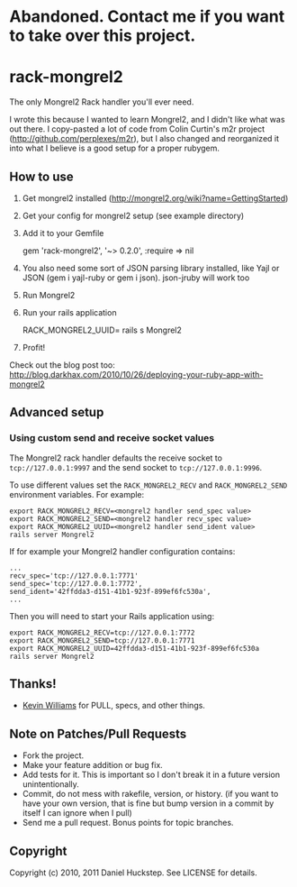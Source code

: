 # Abandoned. Contact me if you want to take over this project.

# rack-mongrel2

The only Mongrel2 Rack handler you'll ever need.

I wrote this because I wanted to learn Mongrel2, and I didn't like what was out there. I copy-pasted a lot of code from Colin Curtin's m2r project (http://github.com/perplexes/m2r), but I also changed and reorganized it into what I believe is a good setup for a proper rubygem.

## How to use

1. Get mongrel2 installed (http://mongrel2.org/wiki?name=GettingStarted)
1. Get your config for mongrel2 setup (see example directory)
1. Add it to your Gemfile

    gem 'rack-mongrel2', '~> 0.2.0', :require => nil

1. You also need some sort of JSON parsing library installed, like Yajl or JSON (gem i yajl-ruby or gem i json). json-jruby will work too
1. Run Mongrel2
1. Run your rails application

    RACK_MONGREL2_UUID=<my uuid> rails s Mongrel2

1. Profit!

Check out the blog post too: http://blog.darkhax.com/2010/10/26/deploying-your-ruby-app-with-mongrel2

## Advanced setup

### Using custom send and receive socket values

The Mongrel2 rack handler defaults the receive socket to `tcp://127.0.0.1:9997` and the send socket to `tcp://127.0.0.1:9996`. 

To use different values set the `RACK_MONGREL2_RECV` and `RACK_MONGREL2_SEND` environment variables. For example: 

    export RACK_MONGREL2_RECV=<mongrel2 handler send_spec value>
    export RACK_MONGREL2_SEND=<mongrel2 handler recv_spec value>
    export RACK_MONGREL2_UUID=<mongrel2 handler send_ident value>
    rails server Mongrel2

If for example your Mongrel2 handler configuration contains:

    ...
    recv_spec='tcp://127.0.0.1:7771'
    send_spec='tcp://127.0.0.1:7772',
    send_ident='42ffdda3-d151-41b1-923f-899ef6fc530a',
    ...

Then you will need to start your Rails application using:

    export RACK_MONGREL2_RECV=tcp://127.0.0.1:7772
    export RACK_MONGREL2_SEND=tcp://127.0.0.1:7771
    export RACK_MONGREL2_UUID=42ffdda3-d151-41b1-923f-899ef6fc530a
    rails server Mongrel2

## Thanks!

* [Kevin Williams](https://github.com/kevwil) for PULL, specs, and other things.

## Note on Patches/Pull Requests

* Fork the project.
* Make your feature addition or bug fix.
* Add tests for it. This is important so I don't break it in a
  future version unintentionally.
* Commit, do not mess with rakefile, version, or history.
  (if you want to have your own version, that is fine but bump version in a commit by itself I can ignore when I pull)
* Send me a pull request. Bonus points for topic branches.

## Copyright

Copyright (c) 2010, 2011 Daniel Huckstep. See LICENSE for details.
